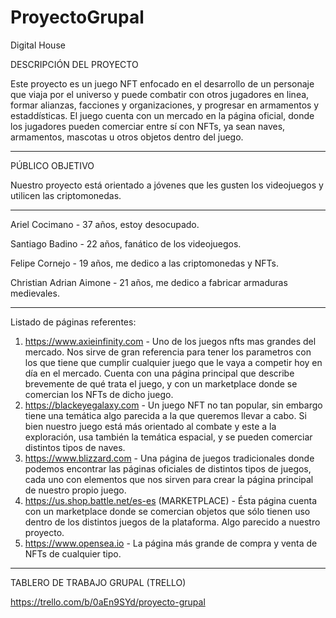# ProyectoGrupal
Digital House

DESCRIPCIÓN DEL PROYECTO

Este proyecto es un juego NFT enfocado en el desarrollo de un personaje que viaja por el universo y puede combatir con otros jugadores en linea, formar alianzas, facciones y organizaciones, y progresar en armamentos y estaddísticas. El juego cuenta con un mercado en la página oficial, donde los jugadores pueden comerciar entre sí con NFTs, ya sean naves, armamentos, mascotas u otros objetos dentro del juego.

----------------------------------------------------------------------

PÚBLICO OBJETIVO

Nuestro proyecto está orientado a jóvenes que les gusten los videojuegos y utilicen las criptomonedas.

----------------------------------------------------------------------

Ariel Cocimano - 37 años, estoy desocupado.

Santiago Badino - 22 años, fanático de los videojuegos.

Felipe Cornejo - 19 años, me dedico a las criptomonedas y NFTs.

Christian Adrian Aimone - 21 años, me dedico a fabricar armaduras medievales.

-----------------------------------------------------------------------

Listado de páginas referentes:
1) https://www.axieinfinity.com - Uno de los juegos nfts mas grandes del mercado. Nos sirve de gran referencia para tener los parametros con los que tiene que cumplir cualquier juego que le vaya a competir hoy en día en el mercado. Cuenta con una página principal que describe brevemente de qué trata el juego, y con un marketplace donde se comercian los NFTs de dicho juego.
2) https://blackeyegalaxy.com - Un juego NFT no tan popular, sin embargo tiene una temática algo parecida a la que queremos llevar a cabo. Si bien nuestro juego está más orientado al combate y este a la exploración, usa también la temática espacial, y se pueden comerciar distintos tipos de naves.
3) https://www.blizzard.com - Una página de juegos tradicionales donde podemos encontrar las páginas oficiales de distintos tipos de juegos, cada uno con elementos que nos sirven para crear la página principal de nuestro propio juego.
4) https://us.shop.battle.net/es-es (MARKETPLACE) - Ésta página cuenta con un marketplace donde se comercian objetos que sólo tienen uso dentro de los distintos juegos de la plataforma. Algo parecido a nuestro proyecto.
5) https://www.opensea.io - La página más grande de compra y venta de NFTs de cualquier tipo.

-----------------------------------------------------------------------

TABLERO DE TRABAJO GRUPAL (TRELLO)

https://trello.com/b/0aEn9SYd/proyecto-grupal
